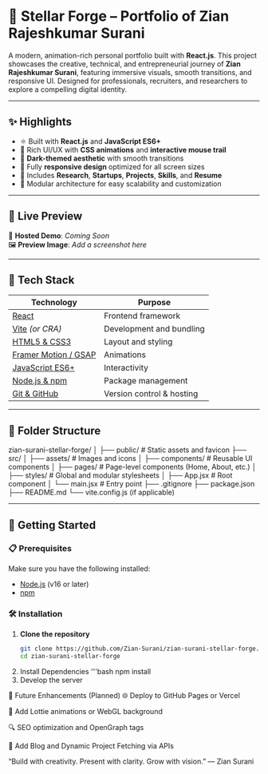 # 🌌 Stellar Forge – Portfolio of Zian Rajeshkumar Surani

A modern, animation-rich personal portfolio built with **React.js**. This project showcases the creative, technical, and entrepreneurial journey of **Zian Rajeshkumar Surani**, featuring immersive visuals, smooth transitions, and responsive UI. Designed for professionals, recruiters, and researchers to explore a compelling digital identity.

---

## ✨ Highlights

- ⚛️ Built with **React.js** and **JavaScript ES6+**
- 🎨 Rich UI/UX with **CSS animations** and **interactive mouse trail**
- 🌙 **Dark-themed aesthetic** with smooth transitions
- 📱 Fully **responsive design** optimized for all screen sizes
- 🧠 Includes **Research**, **Startups**, **Projects**, **Skills**, and **Resume**
- 🔧 Modular architecture for easy scalability and customization

---

## 📸 Live Preview

🚀 **Hosted Demo**: _Coming Soon_  
🖼️ **Preview Image**: _Add a screenshot here_  
<!-- ![Portfolio Preview](preview.png) -->

---

## 🧩 Tech Stack

| Technology | Purpose |
|------------|---------|
| [React](https://reactjs.org/) | Frontend framework |
| [Vite](https://vitejs.dev/) *(or CRA)* | Development and bundling |
| [HTML5 & CSS3](https://developer.mozilla.org/) | Layout and styling |
| [Framer Motion / GSAP](https://www.framer.com/motion/) | Animations |
| [JavaScript ES6+](https://developer.mozilla.org/) | Interactivity |
| [Node.js & npm](https://nodejs.org/) | Package management |
| [Git & GitHub](https://github.com/) | Version control & hosting |

---

## 📂 Folder Structure
zian-surani-stellar-forge/
│
├── public/ # Static assets and favicon
├── src/
│ ├── assets/ # Images and icons
│ ├── components/ # Reusable UI components
│ ├── pages/ # Page-level components (Home, About, etc.)
│ ├── styles/ # Global and modular stylesheets
│ ├── App.jsx # Root component
│ └── main.jsx # Entry point
├── .gitignore
├── package.json
├── README.md
└── vite.config.js (if applicable)

---

## 🚀 Getting Started

### 📋 Prerequisites

Make sure you have the following installed:
- [Node.js](https://nodejs.org/) (v16 or later)
- [npm](https://www.npmjs.com/)

### 🛠️ Installation

1. **Clone the repository**  
   ```bash
   git clone https://github.com/Zian-Surani/zian-surani-stellar-forge.git
   cd zian-surani-stellar-forge

2. Install Dependencies
   '''bash
   npm install
3. Develop the server

📌 Future Enhancements (Planned)
🌐 Deploy to GitHub Pages or Vercel

🌈 Add Lottie animations or WebGL background

🔍 SEO optimization and OpenGraph tags

🧩 Add Blog and Dynamic Project Fetching via APIs

“Build with creativity. Present with clarity. Grow with vision.”
— Zian Surani
   
